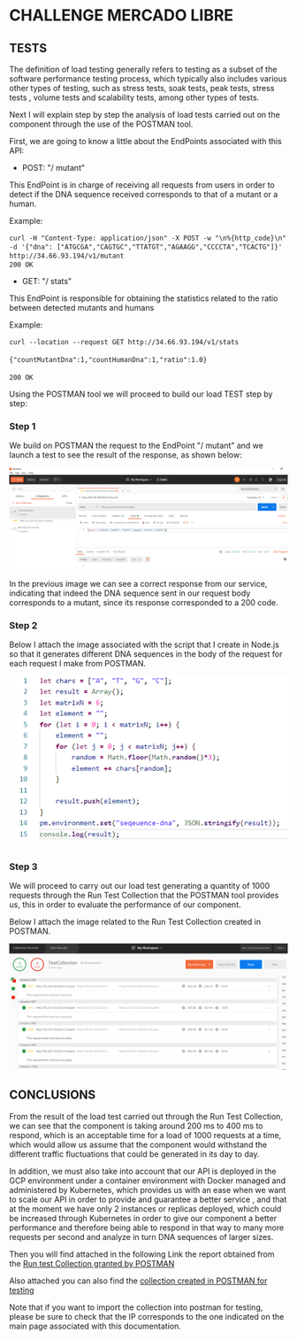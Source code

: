# CHALLENGE MERCADO LIBRE


## TESTS

The definition of load testing generally refers to testing as a subset of the software performance testing process, which typically also includes various other types of testing, such as stress tests, soak tests, peak tests, stress tests , volume tests and scalability tests, among other types of tests.

Next I will explain step by step the analysis of load tests carried out on the component through the use of the POSTMAN tool.

First, we are going to know a little about the EndPoints associated with this API:

- POST: "/ mutant"

This EndPoint is in charge of receiving all requests from users in order to detect if the DNA sequence received corresponds to that of a mutant or a human.

Example:  

```
curl -H "Content-Type: application/json" -X POST -w "\n%{http_code}\n" -d '{"dna": ["ATGCGA","CAGTGC","TTATGT","AGAAGG","CCCCTA","TCACTG"]}' http://34.66.93.194/v1/mutant
200 OK
```


         
- GET: "/ stats"

This EndPoint is responsible for obtaining the statistics related to the ratio between detected mutants and humans

Example:
    
```
curl --location --request GET http://34.66.93.194/v1/stats

{"countMutantDna":1,"countHumanDna":1,"ratio":1.0}

200 OK
```

Using the POSTMAN tool we will proceed to build our load TEST step by step:

### Step 1

We build on POSTMAN the request to the EndPoint "/ mutant" and we launch a test to see the result of the response, as shown below:

![Alt Text](/docs/img/Img-7._Mutant_Request_Test.png)

In the previous image we can see a correct response from our service, indicating that indeed the DNA sequence sent in our request body corresponds to a mutant, since its response corresponded to a 200 code.


### Step 2

Below I attach the image associated with the script that I create in Node.js so that it generates different DNA sequences in the body of the request for each request I make from POSTMAN.

![Alt Text](/docs/img/Img-8._Script_generator_of_difference_sequences.png)


### Step 3

We will proceed to carry out our load test generating a quantity of 1000 requests through the Run Test Collection that the POSTMAN tool provides us, this in order to evaluate the performance of our component.

Below I attach the image related to the Run Test Collection created in POSTMAN.



![Alt Text](/docs/img/Img-10.Run_test_Collection_End.png)


## CONCLUSIONS

From the result of the load test carried out through the Run Test Collection, we can see that the component is taking around 200 ms to 400 ms to respond, which is an acceptable time for a load of 1000 requests at a time, which would allow us assume that the component would withstand the different traffic fluctuations that could be generated in its day to day.

In addition, we must also take into account that our API is deployed in the GCP environment under a container environment with Docker managed and administered by Kubernetes, which provides us with an ease when we want to scale our API in order to provide and guarantee a better service , and that at the moment we have only 2 instances or replicas deployed, which could be increased through Kubernetes in order to give our component a better performance and therefore being able to respond in that way to many more requests per second and analyze in turn DNA sequences of larger sizes.


Then you will find attached in the following Link the report obtained from the [Run test Collection granted by POSTMAN](/docs/TestCollection.postman_test_run.json)


Also attached you can also find the [collection created in POSTMAN for testing](/docs/TestCollection.postman_collection.json)

Note that if you want to import the collection into postman for testing, please be sure to check that the IP corresponds to the one indicated on the main page associated with this documentation.
